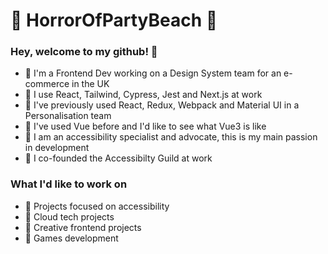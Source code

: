 :space_invader: HorrorOfPartyBeach :space_invader: 
======

### Hey, welcome to my github! 👋
* :rocket: I'm a Frontend Dev working on a Design System team for an e-commerce in the UK
* :rocket: I use React, Tailwind, Cypress, Jest and Next.js at work
* :rocket: I've previously used React, Redux, Webpack and Material UI in a Personalisation team
* :rocket: I've used Vue before and I'd like to see what Vue3 is like
* :rocket: I am an accessibility specialist and advocate, this is my main passion in development
* :rocket: I co-founded the Accessibilty Guild at work

### What I'd like to work on
* :rainbow: Projects focused on accessibility
* :rainbow: Cloud tech projects
* :rainbow: Creative frontend projects
* :rainbow: Games development


<!--
**HorrorOfPartyBeach/HorrorOfPartyBeach** is a ✨ _special_ ✨ repository because its `README.md` (this file) appears on your GitHub profile.

Here are some ideas to get you started:

- 🔭 I’m currently working on ...
- 🌱 I’m currently learning ...
- 👯 I’m looking to collaborate on ...
- 🤔 I’m looking for help with ...
- 💬 Ask me about ...
- 📫 How to reach me: ...
- 😄 Pronouns: ...
- ⚡ Fun fact: ...
-->
